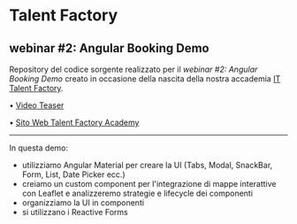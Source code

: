 # Talent Factory
## webinar #2: Angular Booking Demo

Repository del codice sorgente realizzato per il _webinar #2: Angular Booking Demo_ creato in occasione della nascita della nostra accademia [IT Talent Factory](https://academy.talent-factory.it/).

• [Video Teaser](https://www.youtube.com/watch?v=gu5zbCswoIU)

• [Sito Web Talent Factory Academy](https://www.youtube.com/watch?v=gu5zbCswoIU)

---
In questa demo:

* utilizziamo Angular Material per creare la UI (Tabs, Modal, SnackBar, Form, List, Date Picker ecc.)
* creiamo un custom component per l'integrazione di mappe interattive con Leaflet e analizzeremo strategie e  lifecycle dei componenti
* organizziamo la UI in componenti
* si utilizzano i Reactive Forms
